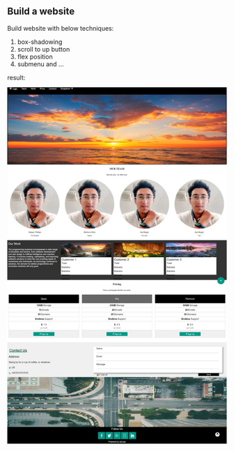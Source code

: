 ## Build a website

Build website with below techniques:

1. box-shadowing
2. scroll to up button
3. flex position
4. submenu
and  ...

result:

![my_website7](images\screencapture-127-0-0-1-5500-index-html-2024-08-08-15_06_34.png?raw=True)

